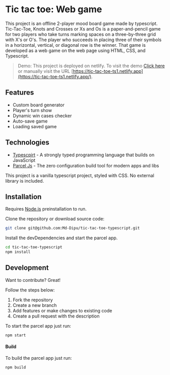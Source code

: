 # Tic tac toe: Web game

This project is an offline 2-player mood board game made by typescript. Tic-Tac-Toe, Knots and Crosses or Xs and Os is a paper-and-pencil game for two players who take turns marking spaces on a three-by-three grid with X's or O's. The player who succeeds in placing three of their symbols in a horizontal, vertical, or diagonal row is the winner. That game is developed as a web game on the web page using HTML, CSS, and Typescript.

> Demo: This project is deployed on netlify. To visit the demo [Click here](https://tic-tac-toe-ts1.netlify.app/) or manually visit the URL [https://tic-tac-toe-ts1.netlify.app](https://tic-tac-toe-ts1.netlify.app/).

## Features

- Custom board generator 
- Player's turn show 
- Dynamic win cases checker 
- Auto-save game 
- Loading saved game

## Technologies

- [Typescpirt](https://www.typescriptlang.org/) - A strongly typed programming language that builds on JavaScript
- [Parcel Js](https://parceljs.org/) - The zero configuration build tool for modern apps and libs

This project is a vanilla typescript project, styled with CSS. No external library is included.

## Installation

Requires [Node.js](https://nodejs.org/) preinstallation to run.

Clone the repository or download source code:

```sh
git clone git@github.com:Md-Dipu/tic-tac-toe-typescript.git
```

Install the devDependencies and start the parcel app.

```sh
cd tic-tac-toe-typescript
npm install
```

## Development

Want to contribute? Great!

Follow the steps below:

1. Fork the repository 
2. Create a new branch 
3. Add features or make changes to existing code 
4. Create a pull request with the description

To start the parcel app just run:

```sh
npm start
```

#### Build

To build the parcel app just run:

```sh
npm build
```
